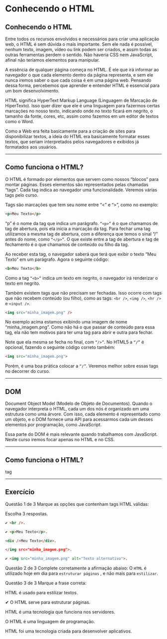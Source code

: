 # Conhecendo o HTML

## Conhecendo o HTML

Entre todos os recursos envolvidos e necessários para criar uma aplicação web, o HTML é sem dúvida o mais importante. Sem ele nada é possível, nenhum texto, imagem, vídeo ou link podem ser criados, e assim todas as outras ferramentas perdem o sentido. Não haveria CSS nem JavaScript, afinal não teríamos elementos para manipular.

A essência de qualquer página começa no HTML. É ele que irá informar ao navegador o que cada elemento dentro da página representa, e sem ele nunca iremos saber o que cada coisa é em uma página web. Pensando dessa forma, percebemos que aprender e entender HTML é essencial para um bom desenvolvimento.

HTML significa HyperText Markup Language (Linguagem de Marcação de HiperTexto). Isso quer dizer que ele é uma linguagem para fazermos certas marcações no nosso texto, indicando onde no texto ficará em negrito, o tamanho da fonte, cores, etc, assim como fazemos em um editor de textos como o Word.

Como a Web era feita basicamente para a criação de sites para disponibilizar textos, a ideia do HTML era basicamente formatar esses textos, que seriam interpretados pelos navegadores e exibidos já formatados aos usuários.

---

## Como funciona o HTML?

O HTML é formado por elementos que servem como nossos “blocos” para montar páginas. Esses elementos são representados pelas chamadas “tags”. Cada tag indica ao navegador uma funcionalidade. Veremos várias tags pelo curso.

Tags são marcações que tem seu nome entre “<” e “>”, como no exemplo:

```html
<p>Meu Texto</p>
```

“p” é o nome da tag que indica um parágrafo. `“<p>”` é o que chamamos de tag de abertura, pois ela inicia a marcação da tag. Para fechar uma tag utilizamos a mesma tag de abertura, com a diferença que temos o sinal “/” antes do nome, como `“</p>”`. O que existe entre a tag de abertura e tag de fechamento é o que chamamos de conteúdo ou filho da tag.

Ao receber esta tag, o navegador saberá que terá que exibir o texto “Meu Texto” em um parágrafo. Agora o seguinte código:

```html
<b>Meu Texto</b>
```

Como a tag `“<b>”` indica um texto em negrito, o navegador irá renderizar o texto em negrito.

Também existem tags que não precisam ser fechadas. Isso ocorre com tags que não recebem conteúdo (ou filho), como as tags: `<br />`, `<img />`, `<hr />` e `<input />`.

```html
<img src="minha_imagem.png" />
```

No exemplo acima estamos exibindo uma imagem de nome “minha_imagem.png”. Como não há o que passar de conteúdo para essa tag, ela não tem motivos para ter uma tag para abrir e outra para fechar.

Note que ela mesma se fecha no final, com `“/>”`. No HTML5 a `“/”` é opcional, fazendo o seguinte código correto também:

```html
<img src="minha_imagem.png">
```

Porém, é uma boa prática colocar a `“/”`. Veremos melhor sobre essas tags no decorrer do curso.

--- 

## DOM

Document Object Model (Modelo de Objeto de Documentos). Quando o navegador interpreta o HTML, cada um dos nós é organizado em uma estrutura como uma árvore. Com isso, cada elemento é representado como um objeto, e o DOM fornece uma API para acessarmos cada um desses elementos por programação, como JavaScript.

Essa parte do DOM é mais relevante quando trabalhamos com JavaScript. Neste curso iremos focar apenas no HTML e no CSS.

---

## Como funciona o HTML?

tag

---

## Exercício

Questão 1 de 3
Marque as opções que contenham tags HTML válidas:

Escolha 3 respostas.

```html
✔ <br />.
```

```html
✔ <p>Meu Texto</p>.
```

```html
<div />Meu Texto</div>.
```

```html
</img src="minha_imagem.png">.
```

```html
✔ <img src="minha_imagem.png" alt="Texto alternativo">.
```

Questão 2 de 3
Complete corretamente a afirmação abaixo:
O `HTML` é utilizado hoje em dia para `estruturar páginas` , e não mais para `estilizar`.

Questão 3 de 3
Marque a frase correta:

HTML é usado para estilizar textos.

✔ O HTML serve para estruturar páginas.

HTML é uma tecnologia que funciona nos servidores.

O HTML é uma linguagem de programação.

HTML foi uma tecnologia criada para desenvolver aplicativos.